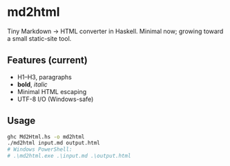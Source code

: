 # md2html
Tiny Markdown → HTML converter in Haskell. Minimal now; growing toward a small static-site tool.

## Features (current)
- H1–H3, paragraphs
- **bold**, *italic*
- Minimal HTML escaping
- UTF-8 I/O (Windows-safe)

## Usage
```bash
ghc Md2Html.hs -o md2html
./md2html input.md output.html
# Windows PowerShell:
# .\md2html.exe .\input.md .\output.html
